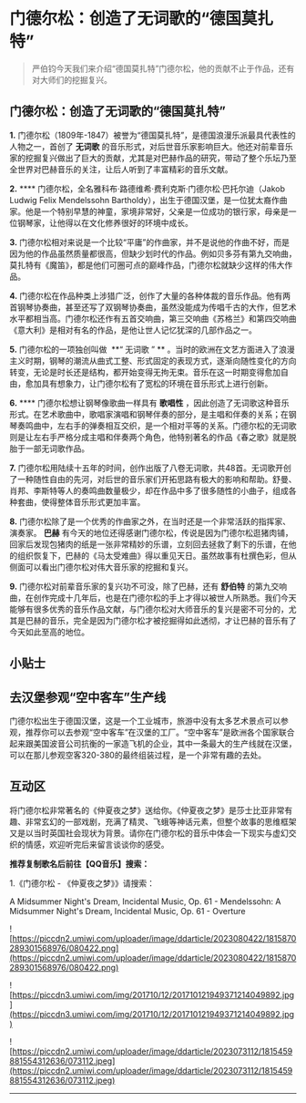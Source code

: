 # 门德尔松：创造了无词歌的“德国莫扎特”

> 严伯钧今天我们来介绍“德国莫扎特”门德尔松，他的贡献不止于作品，还有对大师们的挖掘复兴。

## 门德尔松：创造了无词歌的“德国莫扎特”

 **1.** 门德尔松（1809年-1847）被誉为“德国莫扎特”，是德国浪漫乐派最具代表性的人物之一，首创了 **无词歌** 的音乐形式，对后世音乐家影响巨大。他还对前辈音乐家的挖掘复兴做出了巨大的贡献，尤其是对巴赫作品的研究，带动了整个乐坛乃至全世界对巴赫音乐的关注，让后人听到了丰富精彩的音乐文献。

 **2.**  **** 门德尔松，全名雅科布·路德维希·费利克斯·门德尔松·巴托尔迪（Jakob Ludwig Felix Mendelssohn Bartholdy），出生于德国汉堡，是一位犹太裔作曲家。他是一个特别早慧的神童，家境非常好，父亲是一位成功的银行家，母亲是一位钢琴家，让他得以在文化修养很好的环境中成长。

 **3.** 门德尔松相对来说是一个比较“平庸”的作曲家，并不是说他的作曲不好，而是因为他的作品虽然质量都很高，但缺少划时代的作品。例如贝多芬有第九交响曲，莫扎特有《魔笛》，都是他们可圈可点的巅峰作品，门德尔松就缺少这样的伟大作品。

 **4.** 门德尔松在作品种类上涉猎广泛，创作了大量的各种体裁的音乐作品。他有两首钢琴协奏曲，甚至还写了双钢琴协奏曲，虽然没能成为传唱千古的大作，但艺术水平都相当高。门德尔松还作有五首交响曲，第三交响曲《苏格兰》和第四交响曲《意大利》是相对有名的作品，是他让世人记忆犹深的几部作品之一。

 **5.** 门德尔松的一项独创叫做  **“ 无词歌 ” ** 。当时的欧洲在文艺方面进入了浪漫主义时期，钢琴的潮流从曲式工整、形式固定的表现方式，逐渐向随性变化的方向转变，无论是时长还是结构，都开始变得无拘无束。音乐在这一时期变得愈加自由，愈加具有想象力，让门德尔松有了宽松的环境在音乐形式上进行创新。

 **6.**  **** 门德尔松想让钢琴像歌曲一样具有 **歌唱性** ，因此创造了无词歌这种音乐形式。在艺术歌曲中，歌唱家演唱和钢琴伴奏的部分，是主唱和伴奏的关系；在钢琴奏鸣曲中，左右手的弹奏相互交织，是一个相对平等的关系。门德尔松的无词歌则是让左右手严格分成主唱和伴奏两个角色，他特别著名的作品《春之歌》就是脱胎于一部无词歌作品。

 **7.** 门德尔松用陆续十五年的时间，创作出版了八卷无词歌，共48首。无词歌开创了一种随性自由的先河，对后世的音乐家们开拓思路有极大的影响和帮助。舒曼、肖邦、李斯特等人的奏鸣曲数量极少，却在作品中多了很多随性的小曲子，组成各种套曲，使得整体音乐形式更加丰富。

 **8.** 门德尔松除了是一个优秀的作曲家之外，在当时还是一个非常活跃的指挥家、演奏家。 **巴赫** 有今天的地位还得感谢门德尔松，传说是因为门德尔松逛猪肉铺，回家后发现包猪肉的纸是一张非常精妙的乐谱，立刻回去拯救了剩下的乐谱，在他的组织恢复下，巴赫的《马太受难曲》得以重见天日。虽然故事有杜撰色彩，但从侧面可以看出门德尔松对伟大音乐家的挖掘和复兴。

 **9.** 门德尔松对前辈音乐家的复兴功不可没，除了巴赫，还有 **舒伯特** 的第九交响曲，在创作完成十几年后，也是在门德尔松的手上才得以被世人所熟悉。我们今天能够有很多优秀的音乐作品文献，与门德尔松对大师音乐的复兴是密不可分的，尤其是巴赫的音乐，完全是因为门德尔松才被挖掘得如此透彻，才让巴赫的音乐有了今天如此至高的地位。

## 小贴士

## 去汉堡参观“空中客车”生产线

门德尔松出生于德国汉堡，这是一个工业城市，旅游中没有太多艺术景点可以参观，推荐你可以去参观“空中客车”在汉堡的工厂。“空中客车”是欧洲各个国家联合起来跟美国波音公司抗衡的一家造飞机的企业，其中一条最大的生产线就在汉堡，可以在那儿参观空客320-380的最终组装过程，是一个非常有趣的去处。

## 互动区

将门德尔松非常著名的《仲夏夜之梦》送给你。《仲夏夜之梦》是莎士比亚非常有趣、非常玄幻的一部戏剧，充满了精灵、飞蛾等神话元素，但整个故事的思维框架又是以当时英国社会现状为背景。请你在门德尔松的音乐中体会一下现实与虚幻交织的情感，欢迎听完后来留言谈谈你的感受。

 **推荐复制歌名后前往【QQ音乐】搜索：**

1.《门德尔松 - 《仲夏夜之梦》》请搜索：

A Midsummer Night's Dream, Incidental Music, Op. 61 - Mendelssohn: A Midsummer Night's Dream, Incidental Music, Op. 61 - Overture

![https://piccdn2.umiwi.com/uploader/image/ddarticle/2023080422/1815870289301568976/080422.png](https://piccdn2.umiwi.com/uploader/image/ddarticle/2023080422/1815870289301568976/080422.png)

![https://piccdn3.umiwi.com/img/201710/12/201710121949371214049892.jpg](https://piccdn3.umiwi.com/img/201710/12/201710121949371214049892.jpg)

![https://piccdn2.umiwi.com/uploader/image/ddarticle/2023073112/1815459881554312636/073112.jpeg](https://piccdn2.umiwi.com/uploader/image/ddarticle/2023073112/1815459881554312636/073112.jpeg)

---
